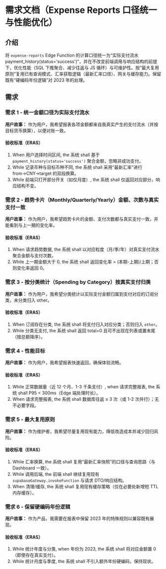 # 需求文档（Expense Reports 口径统一与性能优化）

## 介绍

将 `expense-reports` Edge Function 的计算口径统一为“实际支付流水 payment_history(status='success')”，并在不改变前端调用与响应结构的前提下，优化性能（SQL 下推聚合、减少往返与 JS 循环）与可维护性。按“最大复用原则”复用已有查询模式、汇率获取逻辑（最新汇率口径）、网关与缓存能力。保留既有“硬编码年份逻辑”对 2023 年的处理。

## 需求

### 需求 1 - 统一金额口径为实际支付流水

**用户故事：** 作为用户，我希望报表各项金额都来自我真实产生的支付流水（并按目标货币换算），以便对账一致。

#### 验收标准（ERAS）
1. When 用户选择时间区间, the 系统 shall 基于 `payment_history(status='success')` 聚合金额，忽略非成功支付。
2. While 记录币种与目标币种不同, the 系统 shall 采用“最新汇率”进行 from→CNY→target 的双段换算。
3. While 前端只打开部分开关（如仅月度）, the 系统 shall 仅返回对应部分，响应结构不变。

### 需求 2 - 趋势卡片（Monthly/Quarterly/Yearly）金额、次数与真实支付一致

**用户故事：** 作为用户，我希望趋势卡片的金额、支付次数都与真实支付一致，并能看到与上一期的变化率。

#### 验收标准（ERAS）
1. When 请求趋势数据, the 系统 shall 以对应粒度（月/季/年）对真实支付流水聚合金额与支付次数。
2. While 上一期金额大于 0, the 系统 shall 返回变化率 = (本期-上期)/上期；否则变化率返回 0。

### 需求 3 - 按分类统计（Spending by Category）按真实支付归类

**用户故事：** 作为用户，我希望分类统计以实际支付金额归属到支付对应的订阅分类，未分类归入 other。

#### 验收标准（ERAS）
1. When 订阅存在分类, the 系统 shall 将支付归入对应分类；否则归入 `other`。
2. While 分类无支付, the 系统 shall 返回 total=0 且可不出现在列表或置末尾（按总额降序）。

### 需求 4 - 性能目标

**用户故事：** 作为用户，我希望报表快速返回，确保体验流畅。

#### 验收标准（ERAS）
1. While 正常数据量（近 12 个月、1-3 千条支付）, when 请求完整报表, the 系统 shall P95 < 300ms（Edge 端处理时长）。
2. When 请求完整报表, the 系统 shall 数据库往返 ≤ 3 次（或 1-2 次并行）；无不必要字段。

### 需求 5 - 最大复用原则

**用户故事：** 作为维护者，我希望尽量复用现有能力，降低改造成本并减少回归风险。

#### 验收标准（ERAS）
1. While 汇率换算, the 系统 shall 复用“最新汇率快照”的口径与查询思路（与 Dashboard 一致）。
2. While 调用后端, the 前端 shall 继续复用现有 `supabaseGateway.invokeFunction` 与请求 DTO/响应结构。
3. When 清理/缓存, the 系统 shall 复用现有缓存策略（仅在必要处新增短 TTL 内存缓存）。

### 需求 6 - 保留硬编码年份逻辑

**用户故事：** 作为产品，我需要在报表中保留 2023 年的特殊规则以兼容既有展现。

#### 验收标准（ERAS）
1. While 统计年度与分类, when 年份为 2023, the 系统 shall 将对应金额置 0（即使存在真实支付）。
2. While 统计月度与季度, the 系统 shall 不引入额外年份硬编码，保持现状。

